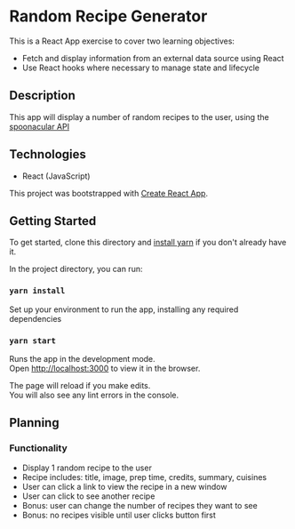# Random Recipe Generator

This is a React App exercise to cover two learning objectives:

- Fetch and display information from an external data source using React
- Use React hooks where necessary to manage state and lifecycle

## Description

This app will display a number of random recipes to the user, using the [spoonacular API](https://spoonacular.com/food-api/)

## Technologies
- React (JavaScript)

This project was bootstrapped with [Create React App](https://github.com/facebook/create-react-app).

## Getting Started

To get started, clone this directory and [install yarn](https://classic.yarnpkg.com/en/docs/install/) if you don't already have it. 

In the project directory, you can run:

### `yarn install`
Set up your environment to run the app, installing any required dependencies

### `yarn start`

Runs the app in the development mode.<br />
Open [http://localhost:3000](http://localhost:3000) to view it in the browser.

The page will reload if you make edits.<br />
You will also see any lint errors in the console.

## Planning

### Functionality

- Display 1 random recipe to the user
- Recipe includes: title, image, prep time, credits, summary, cuisines
- User can click a link to view the recipe in a new window
- User can click to see another recipe
- Bonus: user can change the number of recipes they want to see
- Bonus: no recipes visible until user clicks button first

